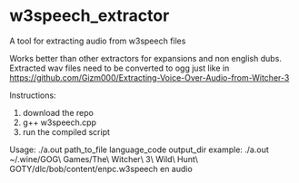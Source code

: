 # w3speech_extractor
A tool for extracting audio from w3speech files

Works better than other extractors for expansions and non english dubs.
Extracted wav files need to be converted to ogg just like in https://github.com/Gizm000/Extracting-Voice-Over-Audio-from-Witcher-3

Instructions:
  1. download the repo
  2. g++ w3speech.cpp
  3. run the compiled script

Usage:
  ./a.out path_to_file language_code output_dir
  example: ./a.out ~/.wine/GOG\ Games/The\ Witcher\ 3\ Wild\ Hunt\ GOTY/dlc/bob/content/enpc.w3speech en audio

